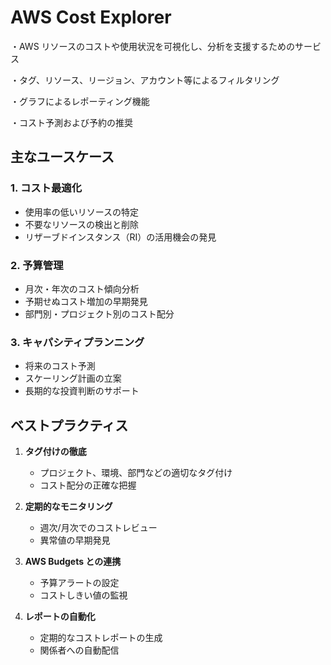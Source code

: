 # AWS Cost Explorer

・AWS リソースのコストや使用状況を可視化し、分析を支援するためのサービス

・タグ、リソース、リージョン、アカウント等によるフィルタリング

・グラフによるレポーティング機能

・コスト予測および予約の推奨

## 主なユースケース

### 1. コスト最適化

- 使用率の低いリソースの特定
- 不要なリソースの検出と削除
- リザーブドインスタンス（RI）の活用機会の発見

### 2. 予算管理

- 月次・年次のコスト傾向分析
- 予期せぬコスト増加の早期発見
- 部門別・プロジェクト別のコスト配分

### 3. キャパシティプランニング

- 将来のコスト予測
- スケーリング計画の立案
- 長期的な投資判断のサポート

## ベストプラクティス

1. **タグ付けの徹底**

   - プロジェクト、環境、部門などの適切なタグ付け
   - コスト配分の正確な把握

2. **定期的なモニタリング**

   - 週次/月次でのコストレビュー
   - 異常値の早期発見

3. **AWS Budgets との連携**

   - 予算アラートの設定
   - コストしきい値の監視

4. **レポートの自動化**
   - 定期的なコストレポートの生成
   - 関係者への自動配信
